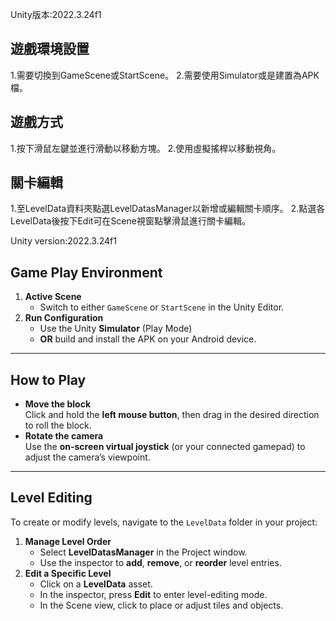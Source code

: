 Unity版本:2022.3.24f1

## 遊戲環境設置
1.需要切換到GameScene或StartScene。
2.需要使用Simulator或是建置為APK檔。

## 遊戲方式
1.按下滑鼠左鍵並進行滑動以移動方塊。
2.使用虛擬搖桿以移動視角。

## 關卡編輯
1.至LevelData資料夾點選LevelDatasManager以新增或編輯關卡順序。
2.點選各LevelData後按下Edit可在Scene視窗點擊滑鼠進行關卡編輯。

Unity version:2022.3.24f1
## Game Play Environment

1. **Active Scene**  
   - Switch to either `GameScene` or `StartScene` in the Unity Editor.  
2. **Run Configuration**  
   - Use the Unity **Simulator** (Play Mode)  
   - **OR** build and install the APK on your Android device.

---

## How to Play

- **Move the block**  
  Click and hold the **left mouse button**, then drag in the desired direction to roll the block.
- **Rotate the camera**  
  Use the **on-screen virtual joystick** (or your connected gamepad) to adjust the camera’s viewpoint.

---

## Level Editing

To create or modify levels, navigate to the `LevelData` folder in your project:

1. **Manage Level Order**  
   - Select **LevelDatasManager** in the Project window.  
   - Use the inspector to **add**, **remove**, or **reorder** level entries.
2. **Edit a Specific Level**  
   - Click on a **LevelData** asset.  
   - In the inspector, press **Edit** to enter level-editing mode.  
   - In the Scene view, click to place or adjust tiles and objects.
